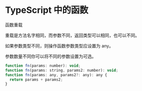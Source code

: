 # TypeScript 中的函数

函数重载

重载是方法名字相同，而参数不同，返回类型可以相同，也可以不同。

如果参数类型不同，则操作函数参数类型应设置为 any。

参数数量不同你可以将不同的参数设置为可选。

```js
function fn(params: number): void;
function fn(params: string, params2: number): void;
function fn(params: any, params2?: any): any {
  return params + params2;
}
```

